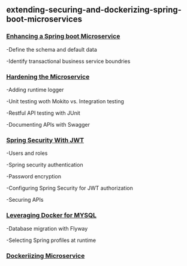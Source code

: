 ## extending-securing-and-dockerizing-spring-boot-microservices

### [Enhancing a Spring boot Microservice](https://github.com/LuwamTesfamariam/extending-securing-and-dockerizing-spring-boot-microservices/tree/main/Enhancing%20Spring%20Boot%20microservice/explorecali)


  -Define the schema and default data


  -Identify transactional business service boundries
  
  
### [Hardening the Microservice](https://github.com/LuwamTesfamariam/extending-securing-and-dockerizing-spring-boot-microservices/tree/main/Hardening%20the%20Microservice/explorecali)


  -Adding runtime logger
  
  
  -Unit testing woth Mokito vs. Integration testing
  
  
  -Restful API testing with JUnit 
  
  
  -Documenting APIs with Swagger
  
  
### [Spring Security With JWT](https://github.com/LuwamTesfamariam/extending-securing-and-dockerizing-spring-boot-microservices/tree/main/Spring%20Security%20with%20JWT/explorecali)


  -Users and roles
  
  
  -Spring security authentication
  
  
  -Password encryption
  
  
  -Configuring Spring Security for JWT authorization
  
  
  -Securing APIs
  
  
### [Leveraging Docker for MYSQL](https://github.com/LuwamTesfamariam/extending-securing-and-dockerizing-spring-boot-microservices/tree/main/Leveraging%20Docker%20for%20Mysql%20db/explorecali)

  
  -Database migration with Flyway
  
  
  -Selecting Spring profiles at runtime
  
  
### [Dockeriizing Microservice](https://github.com/LuwamTesfamariam/extending-securing-and-dockerizing-spring-boot-microservices/tree/main/Dockerizing%20Microservice/explorecali)
 
